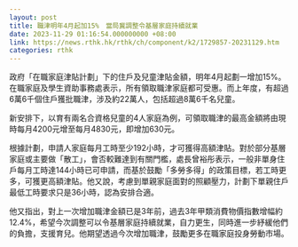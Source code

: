 ```yaml
---
layout: post
title: 職津明年4月起加15%　當局冀調整令基層家庭持續就業
date: 2023-11-29 01:16:54.000000000 +08:00
link: https://news.rthk.hk/rthk/ch/component/k2/1729857-20231129.htm
categories: rthk
---
```


政府「在職家庭津貼計劃」下的住戶及兒童津貼金額，明年4月起劃一增加15%。在職家庭及學生資助事務處表示，所有領取職津家庭都可受惠。而上年度，有超過6萬6千個住戶獲批職津，涉及約22萬人，包括超過8萬6千名兒童。

新安排下，以育有兩名合資格兒童的4人家庭為例，可領取職津的最高金額將由現時每月4200元增至每月4830元，即增加630元。

根據計劃，申請人家庭每月工時至少192小時，才可獲得高額津貼。對於部分基層家庭或主要做「散工」，會否較難達到有關門檻，處長曾裕彤表示，一般非單身住戶每月工時達144小時已可申請，而基於鼓勵「多勞多得」的政策目標，若工時更多，可獲更高額津貼。他又說，考慮到單親家庭面對的照顧壓力，計劃下單親住戶最低工時要求只是36小時，認為安排合適。

他又指出，對上一次增加職津金額已是3年前，過去3年甲類消費物價指數增幅約12.4%，希望今次調整可以令基層家庭持續就業，自力更生，同時進一步紓緩他們的負擔，支援育兒。他期望透過今次增加職津，鼓勵更多在職家庭投身勞動市場。
